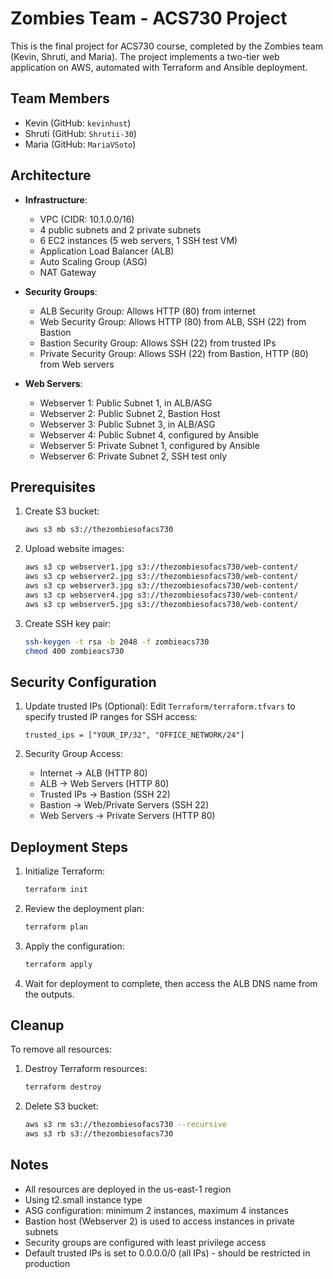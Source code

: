 # Zombies Team - ACS730 Project

This is the final project for ACS730 course, completed by the Zombies team (Kevin, Shruti, and Maria). The project implements a two-tier web application on AWS, automated with Terraform and Ansible deployment.

## Team Members

- Kevin (GitHub: `kevinhust`)
- Shruti (GitHub: `Shrutii-30`)
- Maria (GitHub: `MariaVSoto`)

## Architecture

- **Infrastructure**:
  - VPC (CIDR: 10.1.0.0/16)
  - 4 public subnets and 2 private subnets
  - 6 EC2 instances (5 web servers, 1 SSH test VM)
  - Application Load Balancer (ALB)
  - Auto Scaling Group (ASG)
  - NAT Gateway

- **Security Groups**:
  - ALB Security Group: Allows HTTP (80) from internet
  - Web Security Group: Allows HTTP (80) from ALB, SSH (22) from Bastion
  - Bastion Security Group: Allows SSH (22) from trusted IPs
  - Private Security Group: Allows SSH (22) from Bastion, HTTP (80) from Web servers

- **Web Servers**:
  - Webserver 1: Public Subnet 1, in ALB/ASG
  - Webserver 2: Public Subnet 2, Bastion Host
  - Webserver 3: Public Subnet 3, in ALB/ASG
  - Webserver 4: Public Subnet 4, configured by Ansible
  - Webserver 5: Private Subnet 1, configured by Ansible
  - Webserver 6: Private Subnet 2, SSH test only

## Prerequisites

1. Create S3 bucket:
   ```bash
   aws s3 mb s3://thezombiesofacs730
   ```

2. Upload website images:
   ```bash
   aws s3 cp webserver1.jpg s3://thezombiesofacs730/web-content/
   aws s3 cp webserver2.jpg s3://thezombiesofacs730/web-content/
   aws s3 cp webserver3.jpg s3://thezombiesofacs730/web-content/
   aws s3 cp webserver4.jpg s3://thezombiesofacs730/web-content/
   aws s3 cp webserver5.jpg s3://thezombiesofacs730/web-content/
   ```

3. Create SSH key pair:
   ```bash
   ssh-keygen -t rsa -b 2048 -f zombieacs730
   chmod 400 zombieacs730
   ```

## Security Configuration

1. Update trusted IPs (Optional):
   Edit `Terraform/terraform.tfvars` to specify trusted IP ranges for SSH access:
   ```hcl
   trusted_ips = ["YOUR_IP/32", "OFFICE_NETWORK/24"]
   ```

2. Security Group Access:
   - Internet → ALB (HTTP 80)
   - ALB → Web Servers (HTTP 80)
   - Trusted IPs → Bastion (SSH 22)
   - Bastion → Web/Private Servers (SSH 22)
   - Web Servers → Private Servers (HTTP 80)

## Deployment Steps

1. Initialize Terraform:
   ```bash
   terraform init
   ```

2. Review the deployment plan:
   ```bash
   terraform plan
   ```

3. Apply the configuration:
   ```bash
   terraform apply
   ```

4. Wait for deployment to complete, then access the ALB DNS name from the outputs.

## Cleanup

To remove all resources:

1. Destroy Terraform resources:
   ```bash
   terraform destroy
   ```

2. Delete S3 bucket:
   ```bash
   aws s3 rm s3://thezombiesofacs730 --recursive
   aws s3 rb s3://thezombiesofacs730
   ```

## Notes

- All resources are deployed in the us-east-1 region
- Using t2.small instance type
- ASG configuration: minimum 2 instances, maximum 4 instances
- Bastion host (Webserver 2) is used to access instances in private subnets
- Security groups are configured with least privilege access
- Default trusted IPs is set to 0.0.0.0/0 (all IPs) - should be restricted in production